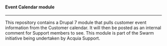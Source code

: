 #### Event Calendar module

---
This repository contains a Drupal 7 module that pulls customer event information from the Customer calendar. It will then be posted as an internal comment for Support members to see.  This module is part of the Swarm initiative being undertaken by Acquia Support.

